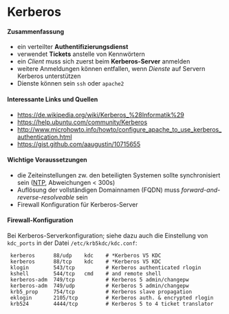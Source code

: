 # Kerberos

#### Zusammenfassung

- ein verteilter **Authentifizierungsdienst**
- verwendet **Tickets** anstelle von Kennwörtern
- ein *Client* muss sich zuerst beim **Kerberos-Server** anmelden
- weitere Anmeldungen können entfallen, wenn *Dienste* auf Servern Kerberos unterstützen
- Dienste können sein `ssh` oder `apache2`

#### Interessante Links und Quellen

- https://de.wikipedia.org/wiki/Kerberos_%28Informatik%29
- https://help.ubuntu.com/community/Kerberos
- http://www.microhowto.info/howto/configure_apache_to_use_kerberos_authentication.html
- https://gist.github.com/aaugustin/10715655

#### Wichtige Voraussetzungen

- die Zeiteinstellungen zw. den beteiligten Systemen sollte synchronisiert sein ([NTP][RES002], Abweichungen < 300s)
- Auflösung der vollständigen Domainnamen (FQDN) muss *forward-and-reverse-resolveable* sein
- Firewall Konfiguration für Kerberos-Server

#### Firewall-Konfiguration

Bei Kerberos-Serverkonfiguration; siehe dazu auch die Einstellung von `kdc_ports` in der Datei `/etc/krb5kdc/kdc.conf`:

     kerberos      88/udp    kdc    # *Kerberos V5 KDC
     kerberos      88/tcp    kdc    # *Kerberos V5 KDC
     klogin        543/tcp          # Kerberos authenticated rlogin
     kshell        544/tcp   cmd    # and remote shell
     kerberos-adm  749/tcp          # Kerberos 5 admin/changepw
     kerberos-adm  749/udp          # Kerberos 5 admin/changepw
     krb5_prop     754/tcp          # Kerberos slave propagation
     eklogin       2105/tcp         # Kerberos auth. & encrypted rlogin
     krb524        4444/tcp         # Kerberos 5 to 4 ticket translator


[RES001]: https://de.wikipedia.org/wiki/Kerberos_%28Informatik%29
[RES002]: https://de.wikipedia.org/wiki/Network_Time_Protocol
